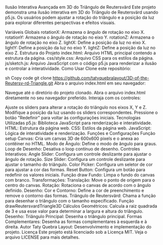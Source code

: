 Ilusão Interativa Avançada em 3D do Triângulo de Reutersvärd
Este projeto demonstra uma ilusão interativa em 3D do Triângulo de Reutersvärd usando p5.js. Os usuários podem ajustar a rotação do triângulo e a posição da luz para explorar diferentes perspectivas e efeitos visuais.

Variáveis Globais
rotationX: Armazena o ângulo de rotação no eixo X.
rotationY: Armazena o ângulo de rotação no eixo Y.
rotationZ: Armazena o ângulo de rotação no eixo Z.
lightX: Define a posição da luz no eixo X.
lightY: Define a posição da luz no eixo Y.
lightZ: Define a posição da luz no eixo Z.
Estrutura do Projeto
index.html: Arquivo HTML principal contendo a estrutura da página.
css/style.css: Arquivo CSS para os estilos da página.
js/sketch.js: Arquivo JavaScript com o código p5.js para renderizar a ilusão e controlar a interatividade.
Como Usar
Clone este repositório:

sh
Copy code
git clone https://github.com/tatyquebralayout/3D-of-the-Reutersv-rd-Triangle.git
Abra o arquivo index.html em seu navegador:

Navegue até o diretório do projeto clonado.
Abra o arquivo index.html diretamente no seu navegador preferido.
Interaja com os controles:

Ajuste os sliders para alterar a rotação do triângulo nos eixos X, Y e Z.
Modifique a posição da luz usando os sliders correspondentes.
Pressione o botão "Redefinir" para voltar às configurações iniciais.
Tecnologias Utilizadas
p5.js: Biblioteca JavaScript para renderização e interatividade.
HTML: Estrutura da página web.
CSS: Estilos da página web.
JavaScript: Lógica de interatividade e renderização.
Funções e Configurações
Função setup
Canvas: Cria um canvas 3D de 600x600 pixels e o anexa ao contêiner no HTML.
Modo de Ângulo: Define o modo de ângulo para graus.
Loop de Desenho: Desativa o loop contínuo de desenho.
Controles Interativos:
Angle Slider: Configura um controle deslizante para ajustar o ângulo de rotação.
Size Slider: Configura um controle deslizante para ajustar o tamanho do triângulo.
Color Picker: Configura um seletor de cor para ajustar a cor das formas.
Reset Button: Configura um botão para redefinir os valores iniciais.
Função draw
Fundo: Limpa o fundo do canvas com branco.
Transformações:
Translação: Move o ponto de origem para o centro do canvas.
Rotação: Rotaciona o canvas de acordo com o ângulo definido.
Desenho:
Cor e Contorno: Define a cor de preenchimento e remove o contorno das formas.
Triângulo de Reutersvärd: Chama a função para desenhar o triângulo com o tamanho especificado.
Função drawReutersvardTriangle3D
Cálculos Geométricos:
Calcula a raiz quadrada de 3 e usa esse valor para determinar a largura e altura do triângulo.
Desenho:
Triângulo Principal: Desenha o triângulo principal.
Formas Complementares: Desenha as formas complementares à esquerda e à direita.
Autor
Taty Quebra Layout: Desenvolvimento e implementação do projeto.
Licença
Este projeto está licenciado sob a Licença MIT. Veja o arquivo LICENSE para mais detalhes.
